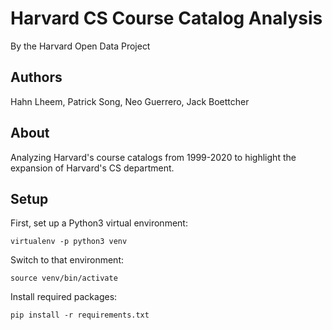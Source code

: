# Harvard CS Course Catalog Analysis

By the Harvard Open Data Project


## Authors

Hahn Lheem, Patrick Song, Neo Guerrero, Jack Boettcher

## About

Analyzing Harvard's course catalogs from 1999-2020 to highlight the expansion of Harvard's CS department.

## Setup

First, set up a Python3 virtual environment:

```
virtualenv -p python3 venv
```

Switch to that environment:

```
source venv/bin/activate
```

Install required packages:

```
pip install -r requirements.txt
```

